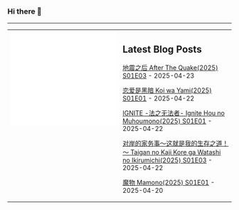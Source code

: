 ### Hi there 👋

<!--
**etng/etng** is a ✨ _special_ ✨ repository because its `README.md` (this file) appears on your GitHub profile.

Here are some ideas to get you started:

- 🔭 I’m currently working on ...
- 🌱 I’m currently learning ...
- 👯 I’m looking to collaborate on ...
- 🤔 I’m looking for help with ...
- 💬 Ask me about ...
- 📫 How to reach me: ...
- 😄 Pronouns: ...
- ⚡ Fun fact: ...
-->


---

<table>
<tr>
<td valign="top" width="50%">
<img src="metrics.svg" alt="Metric" />
</td>
<td valign="top" width="50%">

## Latest Blog Posts
<!-- blog start -->
[地震之后 After The Quake(2025) S01E03](http://www.fanxinzhui.com/rr/2617#S01E03) - 2025-04-23

[恋爱是黑暗 Koi wa Yami(2025) S01E01](http://www.fanxinzhui.com/rr/2622#S01E01) - 2025-04-22

[IGNITE -法之无法者- Ignite Hou no Muhoumono(2025) S01E01](http://www.fanxinzhui.com/rr/2621#S01E01) - 2025-04-22

[对岸的家务事～这就是我的生存之道！～ Taigan no Kaji Kore ga Watashi no Ikirumichi(2025) S01E03](http://www.fanxinzhui.com/rr/2615#S01E03) - 2025-04-22

[魔物 Mamono(2025) S01E01](http://www.fanxinzhui.com/rr/2620#S01E01) - 2025-04-20
<!-- blog end -->

</td></tr></table>

